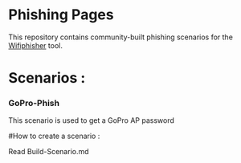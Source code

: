 # Phishing Pages

This repository contains community-built phishing scenarios for the <a href="https://github.com/wifiphisher/wifiphisher">Wifiphisher</a> tool.

# Scenarios :

### GoPro-Phish

This scenario is used to get a GoPro AP password

#How to create a scenario :

Read Build-Scenario.md 
